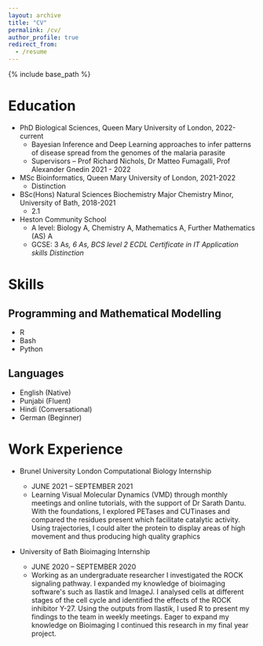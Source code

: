 ```yaml
---
layout: archive
title: "CV"
permalink: /cv/
author_profile: true
redirect_from:
  - /resume
---
```


{% include base_path %}

Education
======
* PhD Biological Sciences, Queen Mary University of London, 2022-current 
  * Bayesian Inference and Deep Learning approaches to infer patterns of disease spread from the genomes of the malaria parasite
  * Supervisors – Prof Richard Nichols, Dr Matteo Fumagalli, Prof Alexander Gnedin 2021 - 2022
* MSc Bioinformatics, Queen Mary University of London, 2021-2022 
  * Distinction 
* BSc(Hons) Natural Sciences Biochemistry Major Chemistry Minor, University of Bath, 2018-2021
  * 2.1
* Heston Community School 
  * A level: Biology A, Chemistry A, Mathematics A, Further Mathematics (AS) A
  * GCSE: 3 A*s, 6 As, BCS level 2 ECDL Certificate in IT Application skills Distinction*

Skills 
======
## Programming and Mathematical Modelling 
* R
* Bash
* Python

## Languages 
* English (Native)
* Punjabi (Fluent)
* Hindi (Conversational)
* German (Beginner)

Work Experience 
======
* Brunel University London Computational Biology Internship
  * JUNE 2021 – SEPTEMBER 2021
  * Learning Visual Molecular Dynamics (VMD) through monthly meetings and online tutorials, with the support of Dr Sarath Dantu. With the foundations, I explored PETases and CUTinases and compared the residues present which facilitate catalytic activity. Using trajectories, I could alter the protein to display areas of high movement and thus  producing high quality graphics

* University of Bath Bioimaging Internship
  * JUNE 2020 – SEPTEMBER 2020
  * Working as an undergraduate researcher I investigated the ROCK signaling pathway. I expanded my knowledge of bioimaging software's such as Ilastik and ImageJ. I analysed cells at different stages of the cell cycle and identified the effects of the ROCK inhibitor Y-27. Using the outputs from Ilastik, I used R to present my findings to the team in weekly meetings. Eager to expand my knowledge on Bioimaging I continued this research in my final year project.


